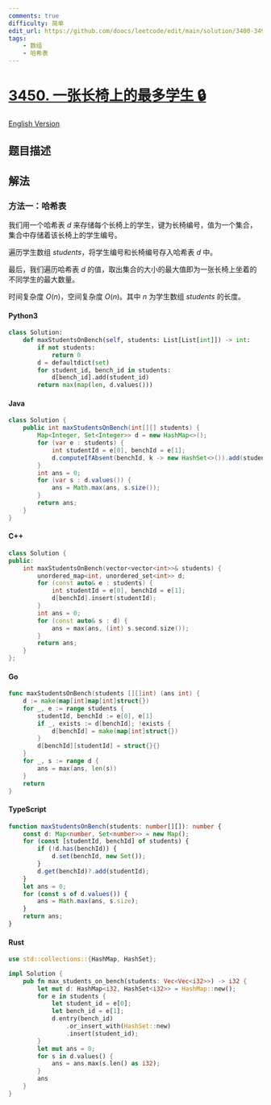 ```yaml
---
comments: true
difficulty: 简单
edit_url: https://github.com/doocs/leetcode/edit/main/solution/3400-3499/3450.Maximum%20Students%20on%20a%20Single%20Bench/README.md
tags:
    - 数组
    - 哈希表
---
```


<!-- problem:start -->

# [3450. 一张长椅上的最多学生 🔒](https://leetcode.cn/problems/maximum-students-on-a-single-bench)

[English Version](/solution/3400-3499/3450.Maximum%20Students%20on%20a%20Single%20Bench/README_EN.md)

## 题目描述

<!-- description:start -->

<!-- description:end -->

## 解法

<!-- solution:start -->

### 方法一：哈希表

我们用一个哈希表 $d$ 来存储每个长椅上的学生，键为长椅编号，值为一个集合，集合中存储着该长椅上的学生编号。

遍历学生数组 $\textit{students}$，将学生编号和长椅编号存入哈希表 $d$ 中。

最后，我们遍历哈希表 $d$ 的值，取出集合的大小的最大值即为一张长椅上坐着的不同学生的最大数量。

时间复杂度 $O(n)$，空间复杂度 $O(n)$。其中 $n$ 为学生数组 $\textit{students}$ 的长度。

<!-- tabs:start -->

#### Python3

```python
class Solution:
    def maxStudentsOnBench(self, students: List[List[int]]) -> int:
        if not students:
            return 0
        d = defaultdict(set)
        for student_id, bench_id in students:
            d[bench_id].add(student_id)
        return max(map(len, d.values()))
```

#### Java

```java
class Solution {
    public int maxStudentsOnBench(int[][] students) {
        Map<Integer, Set<Integer>> d = new HashMap<>();
        for (var e : students) {
            int studentId = e[0], benchId = e[1];
            d.computeIfAbsent(benchId, k -> new HashSet<>()).add(studentId);
        }
        int ans = 0;
        for (var s : d.values()) {
            ans = Math.max(ans, s.size());
        }
        return ans;
    }
}
```

#### C++

```cpp
class Solution {
public:
    int maxStudentsOnBench(vector<vector<int>>& students) {
        unordered_map<int, unordered_set<int>> d;
        for (const auto& e : students) {
            int studentId = e[0], benchId = e[1];
            d[benchId].insert(studentId);
        }
        int ans = 0;
        for (const auto& s : d) {
            ans = max(ans, (int) s.second.size());
        }
        return ans;
    }
};
```

#### Go

```go
func maxStudentsOnBench(students [][]int) (ans int) {
	d := make(map[int]map[int]struct{})
	for _, e := range students {
		studentId, benchId := e[0], e[1]
		if _, exists := d[benchId]; !exists {
			d[benchId] = make(map[int]struct{})
		}
		d[benchId][studentId] = struct{}{}
	}
	for _, s := range d {
		ans = max(ans, len(s))
	}
	return
}
```

#### TypeScript

```ts
function maxStudentsOnBench(students: number[][]): number {
    const d: Map<number, Set<number>> = new Map();
    for (const [studentId, benchId] of students) {
        if (!d.has(benchId)) {
            d.set(benchId, new Set());
        }
        d.get(benchId)?.add(studentId);
    }
    let ans = 0;
    for (const s of d.values()) {
        ans = Math.max(ans, s.size);
    }
    return ans;
}
```

#### Rust

```rust
use std::collections::{HashMap, HashSet};

impl Solution {
    pub fn max_students_on_bench(students: Vec<Vec<i32>>) -> i32 {
        let mut d: HashMap<i32, HashSet<i32>> = HashMap::new();
        for e in students {
            let student_id = e[0];
            let bench_id = e[1];
            d.entry(bench_id)
                .or_insert_with(HashSet::new)
                .insert(student_id);
        }
        let mut ans = 0;
        for s in d.values() {
            ans = ans.max(s.len() as i32);
        }
        ans
    }
}
```

<!-- tabs:end -->

<!-- solution:end -->

<!-- problem:end -->
